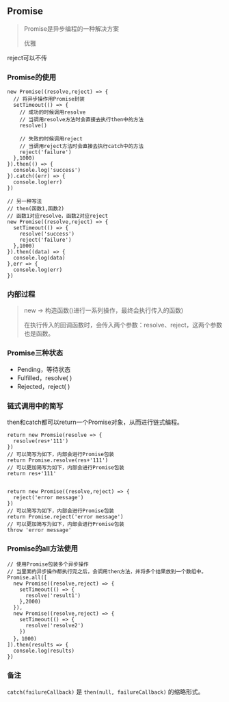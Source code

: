 ## Promise

> Promise是异步编程的一种解决方案
>
> 优雅

reject可以不传

### Promise的使用

```
new Promise((resolve,reject) => {
  // 将异步操作用Promise封装
  setTimeout(() => {
    // 成功的时候调用resolve
    // 当调用resolve方法时会直接去执行then中的方法
    resolve()
    
    // 失败的时候调用reject
    // 当调用reject方法时会直接去执行catch中的方法
    reject('failure')
  },1000)
}).then(() => {
  console.log('success')
}).catch((err) => {
  console.log(err)
})

// 另一种写法
// then(函数1,函数2)
// 函数1对应resolve，函数2对应reject
new Promise((resolve,reject) => {
  setTimeout(() => {
    resolve('success')
    reject('failure')
  },1000)
}).then((data) => {
  console.log(data)
},err => {
  console.log(err)
})
```

### 内部过程

> new -> 构造函数()进行一系列操作，最终会执行传入的函数)
>
> 在执行传入的回调函数时，会传入两个参数：resolve、reject，这两个参数也是函数。

### Promise三种状态

* Pending，等待状态
* Fulfilled，resolve( )
* Rejected，reject( ) 

### 链式调用中的简写

then和catch都可以return一个Promise对象，从而进行链式编程。

```
return new Promsie(resolve => {
  resolve(res+'111')
})
// 可以简写为如下，内部会进行Promise包装
return Promise.resolve(res+'111')
// 可以更加简写为如下，内部会进行Promise包装
return res+'111'


return new Promise((resolve,reject) => {
  reject('error message')
})
// 可以简写为如下，内部会进行Promise包装
return Promise.reject('error message')
// 可以更加简写为如下，内部会进行Promise包装
throw 'error message'
```

### Promise的all方法使用

```
// 使用Promise包装多个异步操作
// 当里面的异步操作都执行完之后，会调用then方法，并将多个结果放到一个数组中。
Promise.all([
  new Promise((resolve,reject) => {
    setTimeout(() => {
      resolve('result1')
    },2000)
  }),
  new Promise((resolve,reject) => {
    setTimeout(() => {
      resolve('resolve2')
    })
  }，1000)
]).then(results => {
  console.log(results)
})
```

### 备注

`catch(failureCallback)` 是 `then(null, failureCallback)` 的缩略形式。